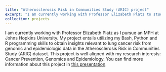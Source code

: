 ```yaml
---
title: "Atherosclerosis Risk in Communities Study (ARIC) project"
excerpt: "I am currently working with Professor Elizabeth Platz to study lung cancer risk using genomic and epidemiologic data from the ARIC dataset<br/>[Slides](https://marskar.github.io/jupyter-notebook-slides)"
collection: projects
---
```

I am currently working with Professor Elizabeth Platz as I pursue an MPH at Johns Hopkins University. My project entails utilizing my Bash, Python and R programming skills to obtain insights relevant to lung cancer risk from genomic and epidemiologic data in the Atherosclerosis Risk in Communities Study (ARIC) dataset. This project is well aligned with my research interests: Cancer Prevention, Genomics and Epidemiology. You can find more information about this project in [this presentation](https://marskar.github.io/jupyter-notebook-slides).
